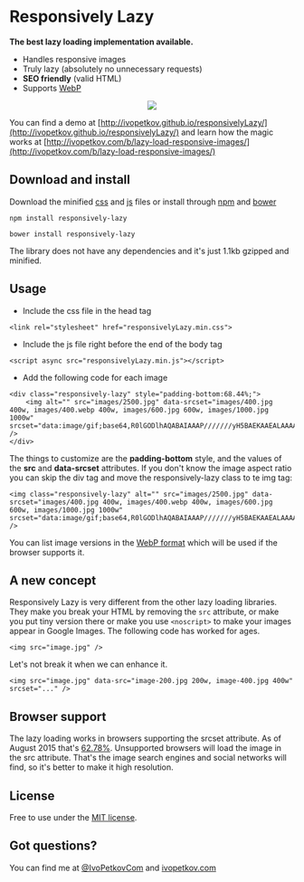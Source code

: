 # Responsively Lazy

**The best lazy loading implementation available.**

- Handles responsive images
- Truly lazy (absolutely no unnecessary requests)
- **SEO friendly** (valid HTML)
- Supports [WebP](https://en.wikipedia.org/wiki/WebP)

<p align="center">
<img src="http://ivopetkov.github.io/responsivelyLazy/poster.jpg" style="max-width:100%;">
</p>

You can find a demo at [http://ivopetkov.github.io/responsivelyLazy/](http://ivopetkov.github.io/responsivelyLazy/) and learn how the magic works at [http://ivopetkov.com/b/lazy-load-responsive-images/](http://ivopetkov.com/b/lazy-load-responsive-images/)

## Download and install

Download the minified [css](https://raw.githubusercontent.com/ivopetkov/responsively-lazy/master/responsivelyLazy.min.css) and [js](https://raw.githubusercontent.com/ivopetkov/responsively-lazy/master/responsivelyLazy.min.js) files or install through [npm](https://www.npmjs.com/) and [bower](http://bower.io/)
```
npm install responsively-lazy
```
```
bower install responsively-lazy
```

The library does not have any dependencies and it's just 1.1kb gzipped and minified.

## Usage

* Include the css file in the head tag
```
<link rel="stylesheet" href="responsivelyLazy.min.css">
```

* Include the js file right before the end of the body tag 
```
<script async src="responsivelyLazy.min.js"></script>
```

* Add the following code for each image
```
<div class="responsively-lazy" style="padding-bottom:68.44%;">
    <img alt="" src="images/2500.jpg" data-srcset="images/400.jpg 400w, images/400.webp 400w, images/600.jpg 600w, images/1000.jpg 1000w" srcset="data:image/gif;base64,R0lGODlhAQABAIAAAP///////yH5BAEKAAEALAAAAAABAAEAAAICTAEAOw==" />
</div>
```
The things to customize are the **padding-bottom** style, and the values of the **src** and **data-srcset** attributes. If you don't know the image aspect ratio you can skip the div tag and move the responsively-lazy class to te img tag:
```
<img class="responsively-lazy" alt="" src="images/2500.jpg" data-srcset="images/400.jpg 400w, images/400.webp 400w, images/600.jpg 600w, images/1000.jpg 1000w" srcset="data:image/gif;base64,R0lGODlhAQABAIAAAP///////yH5BAEKAAEALAAAAAABAAEAAAICTAEAOw==" />
```
You can list image versions in the [WebP format](https://en.wikipedia.org/wiki/WebP) which will be used if the browser supports it.

## A new concept

Responsively Lazy is very different from the other lazy loading libraries. They make you break your HTML by removing the `src` attribute, or make you put tiny version there or make you use `<noscript>` to make your images appear in Google Images. The following code has worked for ages. 
```
<img src="image.jpg" />
```
Let's not break it when we can enhance it.
```
<img src="image.jpg" data-src="image-200.jpg 200w, image-400.jpg 400w" srcset="..." />
```

## Browser support

The lazy loading works in browsers supporting the srcset attribute. As of August 2015 that's [62.78%](http://caniuse.com/#feat=srcset). Unsupported browsers will load the image in the src attribute. That's the image search engines and social networks will find, so it's better to make it high resolution.

## License
Free to use under the [MIT license](http://opensource.org/licenses/MIT).

## Got questions?
You can find me at [@IvoPetkovCom](https://twitter.com/IvoPetkovCom) and [ivopetkov.com](http://ivopetkov.com)
